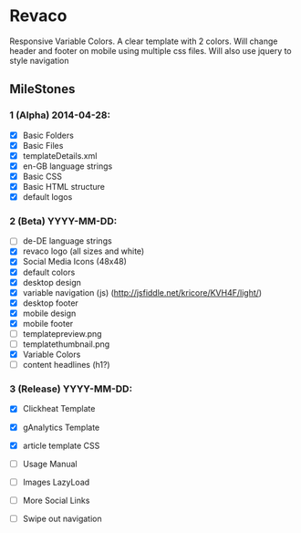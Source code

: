 # Revaco

Responsive Variable Colors. A clear template with 2 colors. Will change header and footer on mobile using multiple css files. Will also use jquery to style navigation

## MileStones

### 1 (Alpha) 2014-04-28:
- [X] Basic Folders
- [X] Basic Files
- [X] templateDetails.xml
- [X] en-GB language strings
- [X] Basic CSS
- [X] Basic HTML structure
- [X] default logos

### 2 (Beta) YYYY-MM-DD:
- [ ] de-DE language strings
- [X] revaco logo (all sizes and white)
- [X] Social Media Icons (48x48)
- [X] default colors
- [X] desktop design
- [X] variable navigation (js) (http://jsfiddle.net/kricore/KVH4F/light/)
- [X] desktop footer
- [X] mobile design
- [X] mobile footer
- [ ] templatepreview.png
- [ ] templatethumbnail.png
- [X] Variable Colors
- [ ] content headlines (h1?)

### 3 (Release) YYYY-MM-DD:
- [X] Clickheat Template
- [X] gAnalytics Template
- [X] article template CSS
- [ ] Usage Manual
- [ ] Images LazyLoad
- [ ] More Social Links
- [ ] Swipe out navigation

